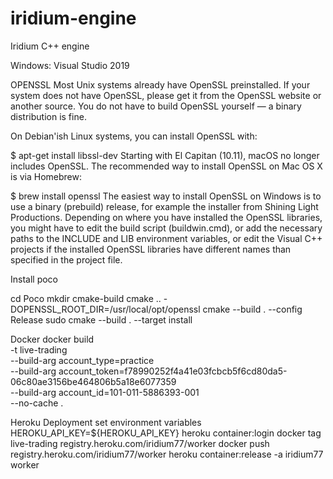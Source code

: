 # iridium-engine
Iridium C++ engine

Windows: Visual Studio 2019

OPENSSL
Most Unix systems already have OpenSSL preinstalled. If your system does not have OpenSSL, please get it from the OpenSSL website or another source. You do not have to build OpenSSL yourself — a binary distribution is fine.

On Debian'ish Linux systems, you can install OpenSSL with:

$ apt-get install libssl-dev
Starting with El Capitan (10.11), macOS no longer includes OpenSSL. The recommended way to install OpenSSL on Mac OS X is via Homebrew:

$ brew install openssl
The easiest way to install OpenSSL on Windows is to use a binary (prebuild) release, for example the installer from Shining Light Productions.
Depending on where you have installed the OpenSSL libraries, you might have to edit the build script (buildwin.cmd), or add the necessary paths to the INCLUDE and LIB environment variables, or edit the Visual C++ projects if the installed OpenSSL libraries have different names than specified in the project file.

Install poco

cd Poco
mkdir cmake-build
cmake .. -DOPENSSL_ROOT_DIR=/usr/local/opt/openssl
cmake --build . --config Release
sudo cmake --build . --target install

Docker
docker build \
 -t live-trading \
 --build-arg account_type=practice \
 --build-arg account_token=f78990252f4a41e03fcbcb5f6cd80da5-06c80ae3156be464806b5a18e6077359 \
 --build-arg account_id=101-011-5886393-001 \
 --no-cache .
 
 Heroku Deployment
 set environment variables
 HEROKU_API_KEY=${HEROKU_API_KEY} heroku container:login
 docker tag live-trading registry.heroku.com/iridium77/worker
 docker push registry.heroku.com/iridium77/worker
 heroku container:release -a iridium77 worker